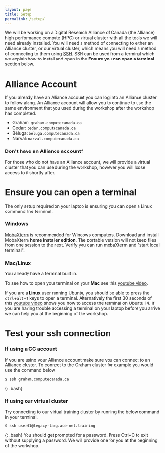 ```yaml
---
layout: page
title: Setup
permalink: /setup/
---
```


We will be working on a Digital Research Alliance of Canada (the Alliance) high performance compute (HPC) or virtual cluster with all the tools we will need already installed. You will need a method of connecting to either an Alliance cluster, or our virtual cluster, which means you will need a method of connecting to them using [SSH](https://docs.alliancecan.ca/wiki/SSH). SSH can be used from a terminal which we explain how to install and open in the **Ensure you can open a terminal** section below.

# Alliance Account
If you already have an Alliance account you can log into an Alliance cluster to follow along. An Alliance account will allow you to continue to use the same environment that you used during the workshop after the workshop has completed.
* Graham: `graham.computecanada.ca`
* Cedar: `cedar.computecanada.ca`
* Béluga: `beluga.computecanada.ca`
* Narval: `narval.computecanada.ca`

### Don't have an Alliance account?
For those who do not have an Alliance account, we will provide a virtual cluster that you can use during the workshop, however you will loose access to it shortly after.

# Ensure you can open a terminal
The only setup required on your laptop is ensuring you can open a Linux command line terminal.

### Windows
[MobaXterm](http://mobaxterm.mobatek.net/) is recommended for Windows computers. Download and install MobaXterm **home installer edition**. The portable version will not keep files from one session to the next. Verify you can run mobaXterm and "start local terminal".

### Mac/Linux
You already have a terminal built in.

To see how to open your terminal on your **Mac** see this [youtube video](https://www.youtube.com/watch?v=zw7Nd67_aFw).

If you are a **Linux** user running Ubuntu, you should be able to press the `ctrl`+`alt`+`T` keys to open a terminal. Alternatively the first 30 seconds of this [youtube video](https://www.youtube.com/watch?v=_xUvH2iRizU) shows you how to access the terminal on Ubuntu 14. If you are having trouble accessing a terminal on your laptop before you arrive we can help you at the beginning of the workshop.

# Test your ssh connection

### If using a CC account
If you are using your Alliance account make sure you can connect to an Alliance cluster. To connect to the Graham cluster for example you would use the command below.
~~~
$ ssh graham.computecanada.ca
~~~
{: .bash}

### If using our virtual cluster
Try connecting to our virtual training cluster by running the below command in your terminal.
~~~
$ ssh user01@legacy-lang.ace-net.training
~~~
{: .bash}
You should get prompted for a password. Press Ctrl+C to exit without supplying a password. We will provide one for you at the beginning of the workshop.
